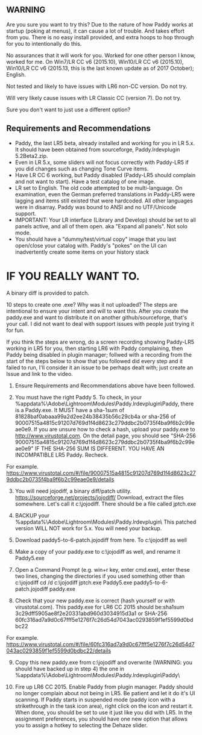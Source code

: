 ## WARNING

Are you sure you want to try this? Due to the nature of how Paddy works at startup (poking at menus), it can cause a lot of trouble.  And takes effort from you. There is no easy install provided, and extra hoops to hop through for you to intentionally do this.

No assurances that it will work for you. Worked for one other person I know, worked for me. On Win7/LR CC v6 (2015.10), Win10/LR CC v6 (2015.10), Win10/LR CC v6 (2015.13, this is the last known update as of 2017 October); English. 

Not tested and likely to have issues with LR6 non-CC version.  Do not try.

Will very likely cause issues with LR Classic CC (version 7). Do not try.

Sure you don't want to just use a different option?

## Requirements and Recommendations

* Paddy, the last LR5 beta, already installed and working for you in LR 5.x. It should have been obtained from sourceforge, Paddy.lrdevplugin 5.2Beta2.zip.
* Even in LR 5.x, some sliders will not focus correctly with Paddy-LR5 if you did changes such as changing Tone Curve items.
* Have LR CC 6 working, but Paddy disabled (Paddy-LR5 should complain and not want to start). Have a test catalog of one image.
* LR set to English. The old code attempted to be multi-language. On examination, even the German preferred translations in Paddy-LR5 were lagging and items still existed that were hardcoded. All other languages were in disarray. Paddy was bound to ANSI and no UTF/Unicode support.
* IMPORTANT: Your LR interface (Library and Develop) should be set to all panels active, and all of them open. aka "Expand all panels". Not solo mode.
* You should have a "dummy/test/virtual copy" image that you last open/close your catalog with. Paddy's "pokes" on the UI can inadvertently create some items on your history stack 

#  IF YOU REALLY WANT TO.

A binary diff is provided to patch.

10 steps to create one .exe? Why was it not uploaded? The steps are intentional to ensure your intent and will to want this. After you create the paddy.exe and want to distribute it on another github/sourceforge, that's your call. I did not want to deal with support issues with people just trying it for fun.

If you think the steps are wrong, do a screen recording showing Paddy-LR5 working in LR5 for you, then starting LR6 with Paddy complaining, then Paddy being disabled in plugin manager; follwed with a recording from the start of the steps below to show that you followed did every step and it failed to run, I'll consider it an issue to be perhaps dealt with; just create an Issue and link to the video.

1) Ensure Requirements and Recommendations above have been followed.

2) You must have the right Paddy 5. To check, in your %appdata%\Adobe\Lightroom\Modules\Paddy.lrdevplugin\Paddy\, there is a Paddy.exe. It MUST have a sha-1sum of 81828baf0abaaa99a2d2ee24b38435b56c29cb4a or sha-256 of 90007515a4815c91207d769d1f4d8623c279ddbc2b0735f4ba9f6b2c99eae0e9. If you are unsure how to check a hash, upload your paddy.exe to http://www.virustotal.com. On the detail page, you should see "SHA-256	90007515a4815c91207d769d1f4d8623c279ddbc2b0735f4ba9f6b2c99eae0e9" IF THE SHA-256 SUM IS DIFFERENT. YOU HAVE AN INCOMPATIBLE LR5 Paddy. Recheck.

For example. https://www.virustotal.com/#/file/90007515a4815c91207d769d1f4d8623c279ddbc2b0735f4ba9f6b2c99eae0e9/details

3) You will need jojodiff, a binary diff/patch utility. https://sourceforge.net/projects/jojodiff/ Download, extract the files somewhere. Let's call it c:\jojodiff. There should be a file called jptch.exe

4)  BACKUP your %appdata%\Adobe\Lightroom\Modules\Paddy.lrdevplugin\ This patched version WILL NOT work for 5.x. You will need your backup.

5) Download paddy5-to-6-patch.jojodiff from here. To c:\jojodiff as well

6) Make a copy of your paddy.exe to c:\jojodiff as well, and rename it Paddy5.exe

7) Open a Command Prompt (e.g. win+r key, enter cmd.exe), enter these two lines, changing the directories if you used something other than c:\jojodiff
cd /d c:\jojodiff
jptch.exe Paddy5.exe paddy5-to-6-patch.jojodiff paddy.exe

8) Check that your new paddy.exe is correct (hash yourself or with virustotal.com). This paddy.exe for LR6 CC 2015 should be:sha1sum 3c29dff5905ae8f2e20331abd960d3034915d3a1 or SHA-256	60fc316ad7a9d0c67fff5e1276f7c26d54d7043ac0293859f1ef5599d0bdbc22

For example. https://www.virustotal.com/#/file/60fc316ad7a9d0c67fff5e1276f7c26d54d7043ac0293859f1ef5599d0bdbc22/details

9) Copy this new paddy.exe from c:\jojodiff and overwrite (WARNING: you should have backed up in step 4) the one in %appdata%\Adobe\Lightroom\Modules\Paddy.lrdevplugin\Paddy\

10) Fire up LR6 CC 2015. Enable Paddy from plugin manager. Paddy should no longer complain about not being in LR5. Be patient and let it do it's UI scanning. If Paddy starts in suspended mode (paddy icon with a strikethrough in the task icon area), right click on the icon and restart it. When done, you should be set to use it just like you did with LR5. In the assignment preferences, you should have one new option that allows you to assign a hotkey to selecting the Dehaze slider.

